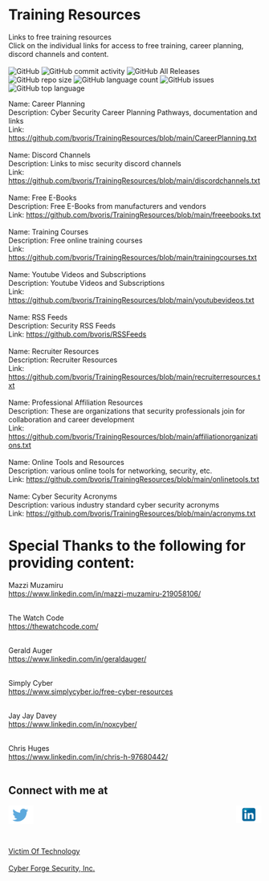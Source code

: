 # Training Resources
Links to free training resources<BR />
Click on the individual links for access to free training, career planning, discord channels and content.<BR /><BR />
<img alt="GitHub" src="https://img.shields.io/github/license/bvoris/TrainingResources">
<img alt="GitHub commit activity" src="https://img.shields.io/github/commit-activity/m/bvoris/TrainingResources">
<img alt="GitHub All Releases" src="https://img.shields.io/github/downloads/bvoris/TrainingResources/total">
<img alt="GitHub repo size" src="https://img.shields.io/github/repo-size/bvoris/TrainingResources">
<img alt="GitHub language count" src="https://img.shields.io/github/languages/count/bvoris/TrainingResources">
<img alt="GitHub issues" src="https://img.shields.io/github/issues/bvoris/TrainingResources">
<img alt="GitHub top language" src="https://img.shields.io/github/languages/top/bvoris/TrainingResources">
 

Name: Career Planning<BR />
Description: Cyber Security Career Planning Pathways, documentation and links<BR />
Link: https://github.com/bvoris/TrainingResources/blob/main/CareerPlanning.txt<BR /><BR />
Name: Discord Channels<BR />
Description: Links to misc security discord channels<BR />
Link: https://github.com/bvoris/TrainingResources/blob/main/discordchannels.txt<BR /><BR />
Name: Free E-Books<BR />
Description: Free E-Books from manufacturers and vendors<BR />
Link: https://github.com/bvoris/TrainingResources/blob/main/freeebooks.txt<BR /><BR />
Name: Training Courses<BR />
Description: Free online training courses<BR />
Link: https://github.com/bvoris/TrainingResources/blob/main/trainingcourses.txt<BR /><BR />
Name: Youtube Videos and Subscriptions<BR />
Description: Youtube Videos and Subscriptions<BR />
Link: https://github.com/bvoris/TrainingResources/blob/main/youtubevideos.txt<BR /><BR />
Name: RSS Feeds<BR />
Description: Security RSS Feeds<BR />
Link: https://github.com/bvoris/RSSFeeds<BR /><BR />
Name: Recruiter Resources<BR />
Description: Recruiter Resources<BR />
Link: https://github.com/bvoris/TrainingResources/blob/main/recruiterresources.txt<BR /><BR />
Name: Professional Affiliation Resources<BR />
Description: These are organizations that security professionals join for collaboration and career development<BR />
Link: https://github.com/bvoris/TrainingResources/blob/main/affiliationorganizations.txt<BR /><BR />
Name: Online Tools and Resources<BR />
Description: various online tools for networking, security, etc.<BR />
Link: https://github.com/bvoris/TrainingResources/blob/main/onlinetools.txt<BR /><BR />
Name: Cyber Security Acronyms<BR />
Description: various industry standard cyber security acronyms<BR />
Link:  https://github.com/bvoris/TrainingResources/blob/main/acronyms.txt

# Special Thanks to the following for providing content:<BR />

Mazzi Muzamiru<BR />
https://www.linkedin.com/in/mazzi-muzamiru-219058106/<BR /><BR />

The Watch Code<BR />
https://thewatchcode.com/<BR /><BR />

Gerald Auger<BR />
https://www.linkedin.com/in/geraldauger/<BR /><BR />

Simply Cyber<BR />
https://www.simplycyber.io/free-cyber-resources<BR /><BR />

Jay Jay Davey<BR />
https://www.linkedin.com/in/noxcyber/<BR /><BR />

Chris Huges<BR />
https://www.linkedin.com/in/chris-h-97680442/<BR /><BR />

## Connect with me at

<a href="https://twitter.com/HMInfoSecViking?ref_src=twsrc%5Etfw"><IMG SRC="https://github.com/bvoris/bvoris/blob/master/twitter.jpg" WIDTH=10% HEIGHT=10% ALIGN=LEFT></a>

<a href="https://www.linkedin.com/in/brad-voris" target="_blank"><IMG SRC="https://github.com/bvoris/bvoris/blob/master/linkedin.png" WIDTH=10% HEIGHT=4% ALIGN=RIGHT></a>

<BR /><BR />
<BR /><BR />

<A HREF="https://www.victimoftechnology.com">Victim Of Technology<A />
<BR /><BR />
<A HREF="https://www.cyberforgesecurity.com">Cyber Forge Security, Inc.<A />
<BR /><BR />
